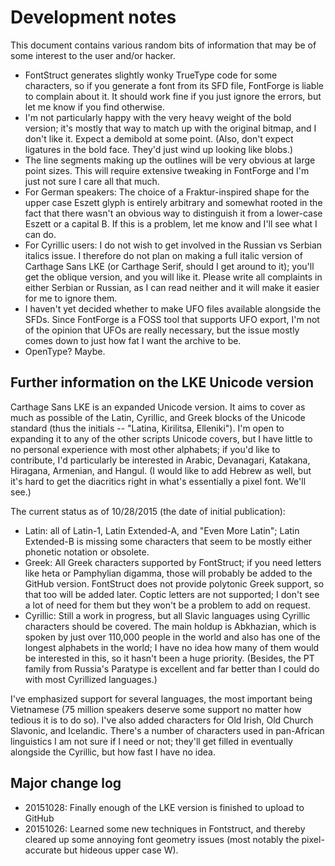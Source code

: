 Development notes
=================

This document contains various random bits of information that may be of some interest to the user and/or hacker.

* FontStruct generates slightly wonky TrueType code for some characters, so if you generate a font from its SFD file, FontForge is liable to complain about it. It should work fine if you just ignore the errors, but let me know if you find otherwise.
* I'm not particularly happy with the very heavy weight of the bold version; it's mostly that way to match up with the original bitmap, and I don't like it. Expect a demibold at some point. (Also, don't expect ligatures in the bold face. They'd just wind up looking like blobs.)
* The line segments making up the outlines will be very obvious at large point sizes. This will require extensive tweaking in FontForge and I'm just not sure I care all that much.
* For German speakers: The choice of a Fraktur-inspired shape for the upper case Eszett glyph is entirely arbitrary and somewhat rooted in the fact that there wasn't an obvious way to distinguish it from a lower-case Eszett or a capital B. If this is a problem, let me know and I'll see what I can do.
* For Cyrillic users: I do not wish to get involved in the Russian vs Serbian italics issue. I therefore do not plan on making a full italic version of Carthage Sans LKE (or Carthage Serif, should I get around to it); you'll get the oblique version, and you will like it. Please write all complaints in either Serbian or Russian, as I can read neither and it will make it easier for me to ignore them.
* I haven't yet decided whether to make UFO files available alongside the SFDs. Since FontForge is a FOSS tool that supports UFO export, I'm not of the opinion that UFOs are really necessary, but the issue mostly comes down to just how fat I want the archive to be. 
* OpenType? Maybe.

Further information on the LKE Unicode version
----------------------------------------------

Carthage Sans LKE is an expanded Unicode version. It aims to cover as much as possible of the Latin, Cyrillic, and Greek blocks of the Unicode standard (thus the initials -- "Latina, Kirilitsa, Elleniki"). I'm open to expanding it to any of the other scripts Unicode covers, but I have little to no personal experience with most other alphabets; if you'd like to contribute, I'd particularly be interested in Arabic, Devanagari, Katakana, Hiragana, Armenian, and Hangul. (I would like to add Hebrew as well, but it's hard to get the diacritics right in what's essentially a pixel font. We'll see.)

The current status as of 10/28/2015 (the date of initial publication): 

* Latin: all of Latin-1, Latin Extended-A, and "Even More Latin"; Latin Extended-B is missing some characters that seem to be mostly either phonetic notation or obsolete.
* Greek: All Greek characters supported by FontStruct; if you need letters like heta or Pamphylian digamma, those will probably be added to the GitHub version. FontStruct does not provide polytonic Greek support, so that too will be added later. Coptic letters are not supported; I don't see a lot of need for them but they won't be a problem to add on request.
* Cyrillic: Still a work in progress, but all Slavic languages using Cyrillic characters should be covered. The main holdup is Abkhazian, which is spoken by just over 110,000 people in the world and also has one of the longest alphabets in the world; I have no idea how many of them would be interested in this, so it hasn't been a huge priority. (Besides, the PT family from Russia's Paratype is excellent and far better than I could do with most Cyrillized languages.) 

I've emphasized support for several languages, the most important being Vietnamese (75 million speakers deserve some support no matter how tedious it is to do so). I've also added characters for Old Irish, Old Church Slavonic, and Icelandic. There's a number of characters used in pan-African linguistics I am not sure if I need or not; they'll get filled in eventually alongside the Cyrillic, but how fast I have no idea. 

Major change log
----------------

* 20151028: Finally enough of the LKE version is finished to upload to GitHub
* 20151026: Learned some new techniques in Fontstruct, and thereby cleared up some annoying font geometry issues (most notably the pixel-accurate but hideous upper case W). 

